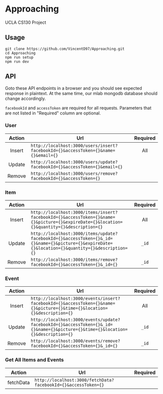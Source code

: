 # Approaching
UCLA CS130 Project

## Usage

```
git clone https://github.com/VincentD97/Approaching.git
cd Approaching
npm run setup
npm run dev
```

## API

Goto these API endpoints in a browser and you should see expected response in plaintext.
At the same time, our mlab mongodb database should change accordingly.

`facebookId` and `accessToken` are required for all requests. Parameters that are not listed in "Required" column are optional.

### User

| Action |                                        Url                                         | Required |
|:------:|------------------------------------------------------------------------------------|:--------:|
| Insert | `http://localhost:3000/users/insert?facebookId={}&accessToken={}&name={}&email={}` |    All   |
| Update | `http://localhost:3000/users/update?facebookId={}&accessToken={}&email={}`         |          |
| Remove | `http://localhost:3000/users/remove?facebookId={}&accessToken={}`                  |          |

### Item

| Action |                                        Url                                         | Required |
|:------:|------------------------------------------------------------------------------------|:--------:|
| Insert | `http://localhost:3000/items/insert?facebookId={}&accessToken={}&name={}&picture={}&expireDate={}&location={}&quantity={}&description={}` |    All   |
| Update | `http://localhost:3000/items/update?facebookId={}&accessToken={}&_id={}&name={}&picture={}&expireDate={}&location={}&quantity={}&description={}` |   `_id`  |
| Remove | `http://localhost:3000/items/remove?facebookId={}&accessToken={}&_id={}`           |   `_id`  |

### Event

| Action |                                        Url                                         | Required |
|:------:|------------------------------------------------------------------------------------|:--------:|
| Insert | `http://localhost:3000/events/insert?facebookId={}&accessToken={}&name={}&picture={}&time={}&location={}&description={}` |    All   |
| Update | `http://localhost:3000/events/update?facebookId={}&accessToken={}&_id={}&name={}&picture={}&time={}&location={}&description={}` |   `_id`  |
| Remove | `http://localhost:3000/events/remove?facebookId={}&accessToken={}&_id={}`                  |   `_id`  |

### Get All Items and Events

|  Action   |                                        Url                                         | Required |
|:---------:|------------------------------------------------------------------------------------|:--------:|
| fetchData | `http://localhost:3000/fetchData?facebookId={}&accessToken={}`                     |          |